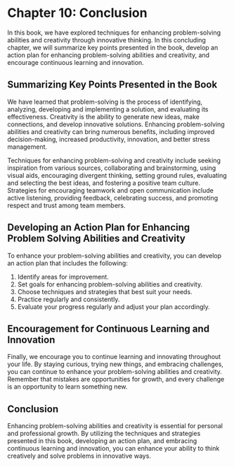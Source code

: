 Chapter 10: Conclusion
======================

In this book, we have explored techniques for enhancing problem-solving abilities and creativity through innovative thinking. In this concluding chapter, we will summarize key points presented in the book, develop an action plan for enhancing problem-solving abilities and creativity, and encourage continuous learning and innovation.

Summarizing Key Points Presented in the Book
--------------------------------------------

We have learned that problem-solving is the process of identifying, analyzing, developing and implementing a solution, and evaluating its effectiveness. Creativity is the ability to generate new ideas, make connections, and develop innovative solutions. Enhancing problem-solving abilities and creativity can bring numerous benefits, including improved decision-making, increased productivity, innovation, and better stress management.

Techniques for enhancing problem-solving and creativity include seeking inspiration from various sources, collaborating and brainstorming, using visual aids, encouraging divergent thinking, setting ground rules, evaluating and selecting the best ideas, and fostering a positive team culture. Strategies for encouraging teamwork and open communication include active listening, providing feedback, celebrating success, and promoting respect and trust among team members.

Developing an Action Plan for Enhancing Problem Solving Abilities and Creativity
--------------------------------------------------------------------------------

To enhance your problem-solving abilities and creativity, you can develop an action plan that includes the following:

1. Identify areas for improvement.
2. Set goals for enhancing problem-solving abilities and creativity.
3. Choose techniques and strategies that best suit your needs.
4. Practice regularly and consistently.
5. Evaluate your progress regularly and adjust your plan accordingly.

Encouragement for Continuous Learning and Innovation
----------------------------------------------------

Finally, we encourage you to continue learning and innovating throughout your life. By staying curious, trying new things, and embracing challenges, you can continue to enhance your problem-solving abilities and creativity. Remember that mistakes are opportunities for growth, and every challenge is an opportunity to learn something new.

Conclusion
----------

Enhancing problem-solving abilities and creativity is essential for personal and professional growth. By utilizing the techniques and strategies presented in this book, developing an action plan, and embracing continuous learning and innovation, you can enhance your ability to think creatively and solve problems in innovative ways.
